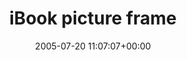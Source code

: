---
date: 2005-07-20 11:07:07+00:00
tags:
- ibook
- picture-frame
- home-decor
- digital-frames
- photography
title: iBook picture frame
translationKey: iBook picture frame
wordpress_id: 1182
wordpress_url: http://www.nata2.org/2005/07/20/ibook-picture-frame-2/
---
